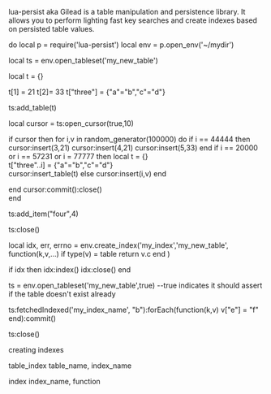 lua-persist aka Gilead is a table manipulation and persistence library. It allows you to perform lighting fast key searches and create indexes based on persisted table values. 

do
local p = require('lua-persist')
local env = p.open_env('~/mydir') 

local ts = env.open_tableset('my_new_table')

local t = {}

t[1] = 21
t[2]= 33
t["three"] = {"a"="b","c"="d"}

ts:add_table(t)

local cursor = ts:open_cursor(true,10)

if cursor then
  for i,v in random_generator(100000) do
    if i == 44444 then 
      cursor:insert(3,21)
      cursor:insert(4,21)
      cursor:insert(5,33)
    end
    if i == 20000 or i == 57231 or i = 77777 then 
      local t = {}            
      t["three"..i] = {"a"="b","c"="d"}      
      cursor:insert_table(t)
    else
      cursor:insert(i,v)
    end
    
  end
  cursor:commit():close()  
end

ts:add_item("four",4)

ts:close()

local idx, err, errno = env.create_index('my_index','my_new_table', function(k,v,...) if type(v) = table return v.c end )

if idx then
  idx:index()
  idx:close()
end

ts = env.open_tableset('my_new_table',true) --true indicates it should assert if the table doesn't exist already

ts:fetchedIndexed('my_index_name', "b"):forEach(function(k,v) v["e"] = "f" end):commit()

ts:close()



creating indexes

table_index
table_name, index_name

index
index_name, function









